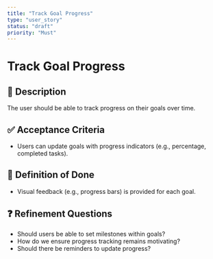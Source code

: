 ```yaml
---
title: "Track Goal Progress"
type: "user_story"
status: "draft"
priority: "Must"
---
```


# Track Goal Progress

## 📌 Description
The user should be able to track progress on their goals over time.

## ✅ Acceptance Criteria
- Users can update goals with progress indicators (e.g., percentage, completed tasks).

## 🎯 Definition of Done
- Visual feedback (e.g., progress bars) is provided for each goal.

## ❓ Refinement Questions
- Should users be able to set milestones within goals?
- How do we ensure progress tracking remains motivating?
- Should there be reminders to update progress?
